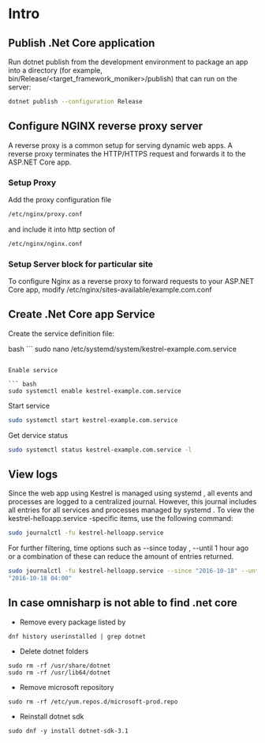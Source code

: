 # Intro

## Publish .Net Core application

Run dotnet publish from the development environment to package an app into a
directory (for example, bin/Release/<target_framework_moniker>/publish) that can run
on the server:

``` bash
dotnet publish --configuration Release
```

## Configure NGINX reverse proxy server

A reverse proxy is a common setup for serving dynamic web apps. A reverse proxy
terminates the HTTP/HTTPS request and forwards it to the ASP.NET Core app.

### Setup Proxy

Add the proxy configuration file

``` bash
/etc/nginx/proxy.conf
```

and include it into http section of

```bash
/etc/nginx/nginx.conf
```

### Setup Server block for particular site

To configure Nginx as a reverse proxy to forward requests to your ASP.NET Core app,
modify /etc/nginx/sites-available/example.com.conf

## Create .Net Core app Service

Create the service definition file:

bash ```
sudo nano /etc/systemd/system/kestrel-example.com.service
```

Enable service

``` bash
sudo systemctl enable kestrel-example.com.service
```

Start service

``` bash
sudo systemctl start kestrel-example.com.service
```

Get dervice status
``` bash
sudo systemctl status kestrel-example.com.service -l
```

## View logs

Since the web app using Kestrel is managed using systemd , all events and processes are
logged to a centralized journal. However, this journal includes all entries for all services
and processes managed by systemd . To view the kestrel-helloapp.service -specific
items, use the following command:

``` bash
sudo journalctl -fu kestrel-helloapp.service
```

For further filtering, time options such as --since today , --until 1 hour ago or a
combination of these can reduce the amount of entries returned.

``` bash
sudo journalctl -fu kestrel-helloapp.service --since "2016-10-18" --until
"2016-10-18 04:00"
```

## In case omnisharp is not able to find .net core

* Remove every package listed by
```
dnf history userinstalled | grep dotnet
```
* Delete dotnet folders
```
sudo rm -rf /usr/share/dotnet
sudo rm -rf /usr/lib64/dotnet
```
* Remove microsoft repository
```
sudo rm -rf /etc/yum.repos.d/microsoft-prod.repo
```
* Reinstall dotnet sdk
```
sudo dnf -y install dotnet-sdk-3.1
```
